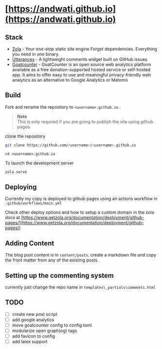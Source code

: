 # [https://andwati.github.io](https://andwati.github.io)
## Stack
- [Zola](https://www.getzola.org/) - Your one-stop static site engine
Forget dependencies. Everything you need in one binary.
- [Utterances](https://github.com/utterance/utterances) - A lightweight comments widget built on GitHub issues
- [Goatcounter](https://www.goatcounter.com/) - GoatCounter is an open source web analytics platform available as a free donation-supported hosted service or self-hosted app. It aims to offer easy to use and meaningful privacy-friendly web analytics as an alternative to Google Analytics or Matomo

## Build
Fork and rename the repository to `<username>.github.io` .

> **Note**  
> This is only required if you are going to publish the site using github pages.

clone the repository

```sh
git clone https://github.com/<username>/<username>.github.io
```

```
cd <username>.github.io
```
To launch the development server

```sh
zola serve
```

## Deploying
Currently my copy is deployed to github pages using an actions workflow in `.github/workflows/main.yml`

Check other deploy options and how to setup a custom domain  in the zola docs at [https://www.getzola.org/documentation/deployment/github-pages/](https://www.getzola.org/documentation/deployment/github-pages/)

## Adding Content
The blog post content is in `content/posts`. create a markdown file and copy the front matter from any of the existing posts.

## Setting up the commenting system
currently just change the repo name in `templates\_partials\comments.html`

## TODO
- [ ] create new post script
- [ ] add google analytics
- [ ] move goatcounter config to config.toml
- [ ] modularize open graph(og) tags
- [ ] add favicon to config
- [ ] add latex support